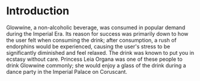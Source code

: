 # Introduction
Glowwine, a non-alcoholic beverage, was consumed in popular demand during the Imperial Era.
Its reason for success was primarily down to how the user felt when consuming the drink; after consumption, a rush of endorphins would be experienced, causing the user's stress to be significantly diminished and feel relaxed.
The drink was known to put you in ecstasy without care.
Princess Leia Organa was one of these people to drink Glowwine commonly; she would enjoy a glass of the drink during a dance party in the Imperial Palace on Coruscant.